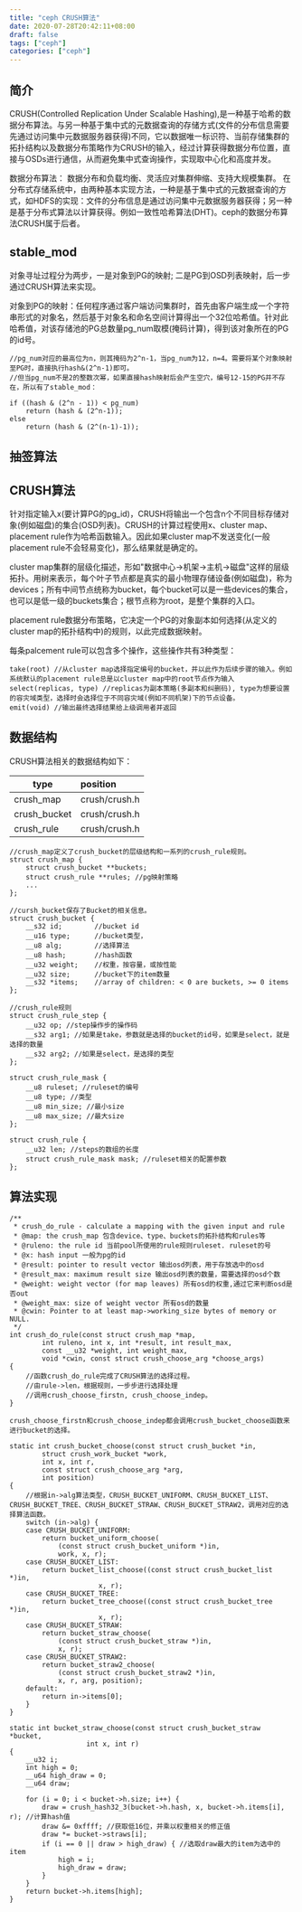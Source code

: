 ```yaml
---
title: "ceph CRUSH算法"
date: 2020-07-28T20:42:11+08:00
draft: false
tags: ["ceph"]
categories: ["ceph"]
---
```



## 简介

CRUSH(Controlled Replication Under Scalable Hashing),是一种基于哈希的数据分布算法。与另一种基于集中式的元数据查询的存储方式(文件的分布信息需要先通过访问集中元数据服务器获得)不同，它以数据唯一标识符、当前存储集群的拓扑结构以及数据分布策略作为CRUSH的输入，经过计算获得数据分布位置，直接与OSDs进行通信，从而避免集中式查询操作，实现取中心化和高度并发。

数据分布算法：
数据分布和负载均衡、灵活应对集群伸缩、支持大规模集群。
在分布式存储系统中，由两种基本实现方法，一种是基于集中式的元数据查询的方式，如HDFS的实现：文件的分布信息是通过访问集中元数据服务器获得；另一种是基于分布式算法以计算获得。例如一致性哈希算法(DHT)。ceph的数据分布算法CRUSH属于后者。


## stable_mod

对象寻址过程分为两步，一是对象到PG的映射; 二是PG到OSD列表映射，后一步通过CRUSH算法来实现。

对象到PG的映射：任何程序通过客户端访问集群时，首先由客户端生成一个字符串形式的对象名，然后基于对象名和命名空间计算得出一个32位哈希值。针对此哈希值，对该存储池的PG总数量pg_num取模(掩码计算)，得到该对象所在的PG的id号。

```
//pg_num对应的最高位为n，则其掩码为2^n-1，当pg_num为12，n=4。需要将某个对象映射至PG时，直接执行hash&(2^n-1)即可。
//但当pg_num不是2的整数次幂，如果直接hash映射后会产生空穴，编号12-15的PG并不存在，所以有了stable_mod：

if ((hash & (2^n - 1)) < pg_num)
    return (hash & (2^n-1));
else
    return (hash & (2^(n-1)-1));
```


## 抽签算法

## CRUSH算法

针对指定输入x(要计算PG的pg_id)，CRUSH将输出一个包含n个不同目标存储对象(例如磁盘)的集合(OSD列表)。CRUSH的计算过程使用x、cluster map、placement rule作为哈希函数输入。因此如果cluster map不发送变化(一般placement rule不会轻易变化)，那么结果就是确定的。

cluster map集群的层级化描述，形如"数据中心->机架->主机->磁盘"这样的层级拓扑。用树来表示，每个叶子节点都是真实的最小物理存储设备(例如磁盘)，称为devices；所有中间节点统称为bucket，每个bucket可以是一些devices的集合，也可以是低一级的buckets集合；根节点称为root，是整个集群的入口。

placement rule数据分布策略，它决定一个PG的对象副本如何选择(从定义的cluster map的拓扑结构中)的规则，以此完成数据映射。

每条palcement rule可以包含多个操作，这些操作共有3种类型：

```
take(root) //从cluster map选择指定编号的bucket，并以此作为后续步骤的输入。例如系统默认的placement rule总是以cluster map中的root节点作为输入
select(replicas, type) //replicas为副本策略(多副本和纠删码), type为想要设置的容灾域类型，选择时会选择位于不同容灾域(例如不同机架)下的节点设备。
emit(void) //输出最终选择结果给上级调用者并返回
```

## 数据结构

CRUSH算法相关的数据结构如下：

| type     		| position          |   
| ------------- |:------------------|
| crush_map		| crush/crush.h		|
| crush_bucket	| crush/crush.h		|
| crush_rule	| crush/crush.h		|

```
//crush_map定义了crush_bucket的层级结构和一系列的crush_rule规则。
struct crush_map {
    struct crush_bucket **buckets;
    struct crush_rule **rules; //pg映射策略
    ...
};

//cursh_bucket保存了Bucket的相关信息。
struct crush_bucket {
    __s32 id;        //bucket id
    __u16 type;      //bucket类型，
    __u8 alg;        //选择算法
    __u8 hash;       //hash函数
    __u32 weight;    //权重，按容量，或按性能
    __u32 size;      //bucket下的item数量
    __s32 *items;    //array of children: < 0 are buckets, >= 0 items
};

//crush_rule规则
struct crush_rule_step {
    __u32 op; //step操作步的操作码
    __s32 arg1; //如果是take，参数就是选择的bucket的id号，如果是select，就是选择的数量
    __s32 arg2; //如果是select，是选择的类型
};

struct crush_rule_mask {
    __u8 ruleset; //ruleset的编号
    __u8 type; //类型
    __u8 min_size; //最小size
    __u8 max_size; //最大size
};

struct crush_rule {
    __u32 len; //steps的数组的长度
    struct crush_rule_mask mask; //ruleset相关的配置参数
};

```

## 算法实现

```
/**
 * crush_do_rule - calculate a mapping with the given input and rule
 * @map: the crush_map 包含device、type、buckets的拓扑结构和rules等
 * @ruleno: the rule id 当前pool所使用的rule规则ruleset. ruleset的号
 * @x: hash input 一般为pg的id
 * @result: pointer to result vector 输出osd列表，用于存放选中的osd
 * @result_max: maximum result size 输出osd列表的数量，需要选择的osd个数
 * @weight: weight vector (for map leaves) 所有osd的权重,通过它来判断osd是否out
 * @weight_max: size of weight vector 所有osd的数量
 * @cwin: Pointer to at least map->working_size bytes of memory or NULL.
 */
int crush_do_rule(const struct crush_map *map,
        int ruleno, int x, int *result, int result_max,
        const __u32 *weight, int weight_max,
        void *cwin, const struct crush_choose_arg *choose_args)
{
    //函数crush_do_rule完成了CRUSH算法的选择过程。
    //由rule->len，根据规则，一步步进行选择处理
    //调用crush_choose_firstn, crush_choose_indep。
}

crush_choose_firstn和crush_choose_indep都会调用crush_bucket_choose函数来进行bucket的选择。

static int crush_bucket_choose(const struct crush_bucket *in,
        struct crush_work_bucket *work,
        int x, int r,
        const struct crush_choose_arg *arg,
        int position)
{
    //根据in->alg算法类型，CRUSH_BUCKET_UNIFORM、CRUSH_BUCKET_LIST、CRUSH_BUCKET_TREE、CRUSH_BUCKET_STRAW、CRUSH_BUCKET_STRAW2，调用对应的选择算法函数。
    switch (in->alg) {
    case CRUSH_BUCKET_UNIFORM:
        return bucket_uniform_choose(
            (const struct crush_bucket_uniform *)in,
            work, x, r);
    case CRUSH_BUCKET_LIST:
        return bucket_list_choose((const struct crush_bucket_list *)in,
                      x, r);
    case CRUSH_BUCKET_TREE:
        return bucket_tree_choose((const struct crush_bucket_tree *)in,
                      x, r);
    case CRUSH_BUCKET_STRAW:
        return bucket_straw_choose(
            (const struct crush_bucket_straw *)in,
            x, r);
    case CRUSH_BUCKET_STRAW2:
        return bucket_straw2_choose(
            (const struct crush_bucket_straw2 *)in,
            x, r, arg, position);
    default:
        return in->items[0];
    }
}

static int bucket_straw_choose(const struct crush_bucket_straw *bucket,
                   int x, int r)
{
    __u32 i;
    int high = 0; 
    __u64 high_draw = 0; 
    __u64 draw;

    for (i = 0; i < bucket->h.size; i++) {
        draw = crush_hash32_3(bucket->h.hash, x, bucket->h.items[i], r); //计算hash值
        draw &= 0xffff; //获取低16位，并乘以权重相关的修正值
        draw *= bucket->straws[i];
        if (i == 0 || draw > high_draw) { //选取draw最大的item为选中的item
            high = i;
            high_draw = draw;
        }
    }
    return bucket->h.items[high];
}

```

